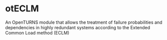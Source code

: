 # otECLM
An OpenTURNS module that allows the treatment of failure probabilities and dependencies in highly redundant systems according to the Extended Common Load method (ECLM)
